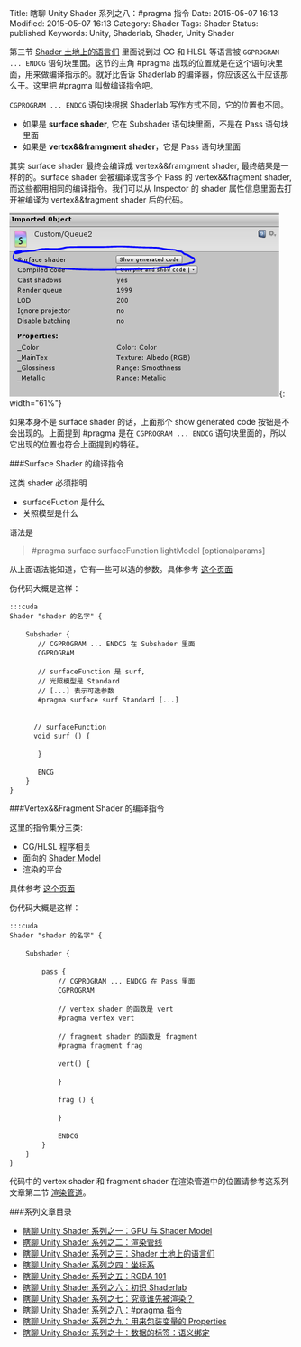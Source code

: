 Title: 瞎聊 Unity Shader 系列之八：#pragma 指令
Date: 2015-05-07 16:13
Modified: 2015-05-07 16:13
Category: Shader
Tags: Shader
Status: published
Keywords: Unity, Shaderlab, Shader, Unity Shader

第三节 [Shader 土地上的语言们]({filename}/Shader_3.md) 里面说到过 CG 和 HLSL 等语言被 `GGPROGRAM ... ENDCG` 语句块里面。这节的主角 #pragma 出现的位置就是在这个语句块里面，用来做编译指示的。就好比告诉
 Shaderlab 的编译器，你应该这么干应该那么干。这里把 #pragma 叫做编译指令吧。

`CGPROGRAM ... ENDCG` 语句块根据 Shaderlab 写作方式不同，它的位置也不同。

- 如果是 **surface shader**, 它在 Subshader 语句块里面，不是在 Pass 语句块里面
- 如果是 **vertex&&framgment shader**，它是 Pass 语句块里面

其实 surface shader 最终会编译成 vertex&&framgment shader, 最终结果是一样的的。surface shader 会被编译成含多个 Pass 的 vertex&&fragment shader, 而这些都用相同的编译指令。我们可以从 Inspector 的 shader
属性信息里面去打开被编译为 vertex&&fragment shader 后的代码。

![surface shader](images/Shader/8/surfaceshader.png){: width="61%"}

如果本身不是 surface shader 的话，上面那个 show generated code 按钮是不会出现的。上面提到 #pragma 是在 `CGPROGRAM ... ENDCG` 语句块里面的，所以它出现的位置也符合上面提到的特征。

###Surface Shader 的编译指令

这类 shader 必须指明

- surfaceFuction 是什么
- 关照模型是什么

语法是


>
>   #pragma surface surfaceFunction lightModel [optionalparams]


从上面语法能知道，它有一些可以选的参数。具体参考 [这个页面](http://docs.unity3d.com/Manual/SL-SurfaceShaders.html)

伪代码大概是这样：

    :::cuda
    Shader "shader 的名字" {

        Subshader {
           // CGPROGRAM ... ENDCG 在 Subshader 里面
           CGPROGRAM

           // surfaceFunction 是 surf,
           // 光照模型是 Standard
           // [...] 表示可选参数
           #pragma surface surf Standard [...]


          // surfaceFunction
          void surf () {

           }

           ENCG
        }
    }

###Vertex&&Fragment Shader 的编译指令

这里的指令集分三类:

- CG/HLSL 程序相关
- 面向的 [Shader Model]({filename}/Shader_1.md)
- 渲染的平台

具体参考 [这个页面](http://docs.unity3d.com/Manual/SL-ShaderPrograms.html)

伪代码大概是这样：

    :::cuda
    Shader "shader 的名字" {

        Subshader {

            pass {
                // CGPROGRAM ... ENDCG 在 Pass 里面
                CGPROGRAM

                // vertex shader 的函数是 vert
                #pragma vertex vert

                // fragment shader 的函数是 fragment
                #pragma fragment frag

                vert() {

                }

                frag () {

                }

                ENDCG
            }
        }
    }

代码中的 vertex shader 和 fragment shader 在渲染管道中的位置请参考这系列文章第二节 [渲染管道]({filename}/Shader_2.md)。

###系列文章目录
- [瞎聊 Unity Shader 系列之一：GPU 与 Shader Model]({filename}/Shader_1.md)
- [瞎聊 Unity Shader 系列之二：渲染管线]({filename}/Shader_2.md)
- [瞎聊 Unity Shader 系列之三：Shader 土地上的语言们]({filename}/Shader_3.md)
- [瞎聊 Unity Shader 系列之四：坐标系]({filename}/Shader_4.md)
- [瞎聊 Unity Shader 系列之五：RGBA 101]({filename}/Shader_5.md)
- [瞎聊 Unity Shader 系列之六：初识 Shaderlab]({filename}/Shader_6.md)
- [瞎聊 Unity Shader 系列之七：究竟谁先被渲染？]({filename}/Shader_7.md)
- [瞎聊 Unity Shader 系列之八：#pragma 指令]({filename}/Shader_8.md)
- [瞎聊 Unity Shader 系列之九：用来包装变量的 Properties]({filename}/Shader_9.md)
- [瞎聊 Unity Shader 系列之十：数据的标签：语义绑定]({filename}/Shader_10.md)
